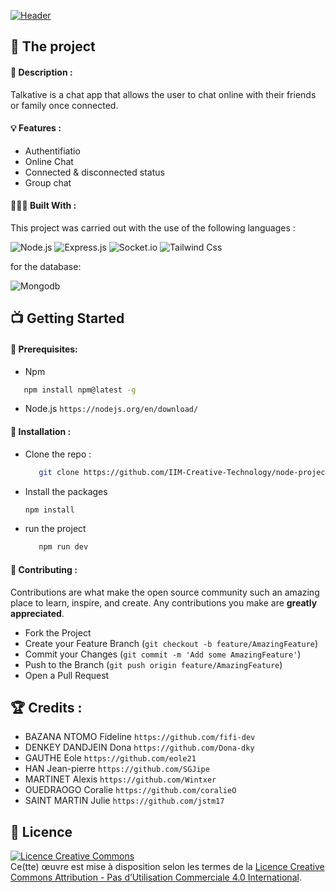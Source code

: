 [![Header](https://ibb.co/8MSq4Nb)](https://github.com/IIM-Creative-Technology/node-project)

## 💼 The project

#### 📝 Description :

Talkative is a chat app that allows the user to chat online with their friends or family once connected.

#### 💡 Features :

- Authentifiatio
- Online Chat
- Connected & disconnected status
- Group chat

#### 👩🏾‍💻 Built With :

This project was carried out with the use of the following languages :

![Node.js](https://img.shields.io/badge/-Nodejs-black?style=flat-square&logo=Node.js)
![Express.js](https://img.shields.io/badge/Express.js-404D59?style=for-the-badge)
![Socket.io](https://img.shields.io/badge/Socket.io-010101?&style=for-the-badge&logo=Socket.io&logoColor=white)
![Tailwind Css](https://img.shields.io/badge/Tailwind_CSS-38B2AC?style=for-the-badge&logo=tailwind-css&logoColor=white)


for the database: 

![Mongodb](https://img.shields.io/badge/MongoDB-4EA94B?style=for-the-badge&logo=mongodb&logoColor=white)


## 📺 Getting Started

#### 🔐 Prerequisites: 

- Npm

```sh
   npm install npm@latest -g
   ```
   
- Node.js `https://nodejs.org/en/download/ ` 


#### 💾 Installation :

- Clone the repo :

  ```sh
     git clone https://github.com/IIM-Creative-Technology/node-project.git
     ```

- Install the packages

   ```sh
   npm install
   ```

- run the project

  ```sh
     npm run dev
     ```
   


#### 🤝 Contributing :

Contributions are what make the open source community such an amazing place to learn, inspire, and create. Any contributions you make are **greatly appreciated**.

- Fork the Project
- Create your Feature Branch (`git checkout -b feature/AmazingFeature`)
- Commit your Changes (`git commit -m 'Add some AmazingFeature'`)
- Push to the Branch (`git push origin feature/AmazingFeature`)
- Open a Pull Request


## 🏆 Credits :


- BAZANA NTOMO Fideline `https://github.com/fifi-dev`
- DENKEY DANDJEIN Dona `https://github.com/Dona-dky`
- GAUTHE Eole `https://github.com/eole21`
- HAN Jean-pierre `https://github.com/SGJipe`
- MARTINET Alexis `https://github.com/Wintxer`
- OUEDRAOGO Coralie `https://github.com/coralieO`
- SAINT MARTIN Julie `https://github.com/jstm17`


## 📜 Licence

<a align="center"  rel="license" href="http://creativecommons.org/licenses/by-nc/4.0/"><img alt="Licence Creative Commons" style="border-width:0" src="https://i.creativecommons.org/l/by-nc/4.0/88x31.png" /></a><br />Ce(tte) œuvre est mise à disposition selon les termes de la <a rel="license" href="http://creativecommons.org/licenses/by-nc/4.0/">Licence Creative Commons Attribution - Pas d’Utilisation Commerciale 4.0 International</a>.

